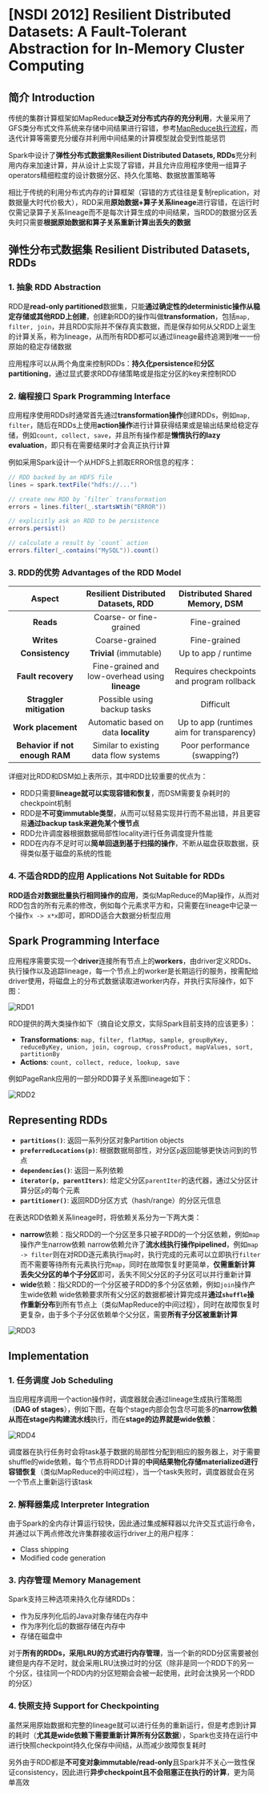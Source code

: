# [NSDI 2012] Resilient Distributed Datasets: A Fault-Tolerant Abstraction for In-Memory Cluster Computing

## 简介 Introduction

传统的集群计算框架如MapReduce**缺乏对分布式内存的充分利用**，大量采用了GFS类分布式文件系统来存储中间结果进行容错，参考[MapReduce执行流程](https://github.com/JasonYuchen/notes/blob/master/mit6.824/MapReduce.md#%E6%89%A7%E8%A1%8C%E6%B5%81%E7%A8%8B-execution-overview)，而迭代计算等需要充分缓存并利用中间结果的计算模型就会受到性能惩罚

Spark中设计了**弹性分布式数据集Resilient Distributed Datasets, RDDs**充分利用内存来加速计算，并从设计上实现了容错，并且允许应用程序使用一组算子operators精细粒度的设计数据分区、持久化策略、数据放置策略等

相比于传统的利用分布式内存的计算框架（容错的方式往往是复制replication，对数据量大时代价极大），RDD采用**原始数据+算子关系lineage**进行容错，在运行时仅需记录算子关系lineage而不是每次计算生成的中间结果，当RDD的数据分区丢失时只需要**根据原始数据和算子关系重新计算出丢失的数据**

## 弹性分布式数据集 Resilient Distributed Datasets, RDDs

### 1. 抽象 RDD Abstraction

RDD是**read-only partitioned**数据集，只能**通过确定性的deterministic操作从稳定存储或其他RDD上创建**，创建新RDD的操作叫做**transformation**，包括`map, filter, join`，并且RDD实际并不保存真实数据，而是保存如何从父RDD上诞生的计算关系，称为lineage，从而所有RDD都可以通过lineage最终追溯到唯一一份原始的稳定存储数据

应用程序可以从两个角度来控制RDDs：**持久化persistence**和**分区partitioning**，通过显式要求RDD存储策略或是指定分区的key来控制RDD

### 2. 编程接口 Spark Programming Interface

应用程序使用RDDs时通常首先通过**transformation操作**创建RDDs，例如`map, filter`，随后在RDDs上使用**action操作**进行计算获得结果或是输出结果给稳定存储，例如`count, collect, save`，并且所有操作都是**懒惰执行的lazy evaluation**，即只有在需要结果时才会真正执行计算

例如采用Spark设计一个从HDFS上抓取ERROR信息的程序：

```scala
// RDD backed by an HDFS file
lines = spark.textFile("hdfs://...")

// create new RDD by `filter` transformation
errors = lines.filter(_.startsWtih("ERROR"))

// explicitly ask an RDD to be persistence
errors.persist()

// calculate a result by `count` action
errors.filter(_.contains("MySQL")).count()
```

### 3. RDD的优势 Advantages of the RDD Model

|Aspect|Resilient Distributed Datasets, RDD|Distributed Shared Memory, DSM|
|:-:|:-:|:-:|
|**Reads**|Coarse- or fine-grained|Fine-grained|
|**Writes**|Coarse-grained|Fine-grained|
|**Consistency**|**Trivial** (immutable)|Up to app / runtime|
|**Fault recovery**|Fine-grained and low-overhead using **lineage**|Requires checkpoints and program rollback|
|**Straggler mitigation**|Possible using backup tasks|Difficult|
|**Work placement**|Automatic based on data **locality**|Up to app (runtimes aim for transparency)|
|**Behavior if not enough RAM**|Similar to existing data flow systems|Poor performance (swapping?)|

详细对比RDD和DSM如上表所示，其中RDD比较重要的优点为：

- RDD只需要**lineage就可以实现容错和恢复**，而DSM需要复杂耗时的checkpoint机制
- RDD是**不可变immutable类型**，从而可以轻易实现并行而不易出错，并且更容易**通过backup task来避免某个慢节点**
- RDD允许调度器根据数据局部性locality进行任务调度提升性能
- RDD在内存不足时可以**简单回退到基于扫描的操作**，不断从磁盘获取数据，获得类似基于磁盘的系统的性能

### 4. 不适合RDD的应用 Applications Not Suitable for RDDs

**RDD适合对数据批量执行相同操作的应用**，类似MapReduce的Map操作，从而对RDD包含的所有元素的修改，例如每个元素求平方和，只需要在lineage中记录一个操作`x -> x*x`即可，即RDD适合大数据分析型应用

## Spark Programming Interface

应用程序需要实现一个**driver**连接所有节点上的**workers**，由driver定义RDDs、执行操作以及追踪lineage，每一个节点上的worker是长期运行的服务，按需配给driver使用，将磁盘上的分布式数据读取进worker内存，并执行实际操作，如下图：

![RDD1](images/RDD1.png)

RDD提供的两大类操作如下（摘自论文原文，实际Spark目前支持的应该更多）：

- **Transformations**: `map, filter, flatMap, sample, groupByKey, reduceByKey, union, join, cogroup, crossProduct, mapValues, sort, partitionBy`
- **Actions**: `count, collect, reduce, lookup, save`

例如PageRank应用的一部分RDD算子关系图lineage如下：

![RDD2](images/RDD2.png)

## Representing RDDs

- **`partitions()`**: 返回一系列分区对象Partition objects
- **`preferredLocations(p)`**: 根据数据局部性，对分区`p`返回能够更快访问到的节点
- **`dependencies()`**: 返回一系列依赖
- **`iterator(p, parentIters)`**: 给定父分区`parentIter`的迭代器，通过父分区计算分区`p`的每个元素
- **`partitioner()`**: 返回RDD分区方式（hash/range）的分区元信息

在表达RDD依赖关系lineage时，将依赖关系分为一下两大类：

- **narrow**依赖：指父RDD的一个分区至多只被子RDD的一个分区依赖，例如`map`操作产生narrow依赖
  narrow依赖允许了**流水线执行操作pipelined**，例如`map -> filter`则在对RDD逐元素执行`map`时，执行完成的元素可以立即执行`filter`而不需要等待所有元素执行完`map`，同时在故障恢复时更简单，**仅需重新计算丢失父分区的单个子分区**即可，丢失不同父分区的子分区可以并行重新计算
- **wide**依赖：指父RDD的一个分区被子RDD的多个分区依赖，例如`join`操作产生wide依赖
  wide依赖要求所有父分区的数据都被计算完成并**通过`shuffle`操作重新分布**到所有节点上（类似MapReduce的中间过程），同时在故障恢复时更复杂，由于多个子分区依赖单个父分区，需要**所有子分区被重新计算**

![RDD3](images/RDD3.png)

## Implementation

### 1. 任务调度 Job Scheduling

当应用程序调用一个action操作时，调度器就会通过lineage生成执行策略图（**DAG of stages**），例如下图，在每个stage内部会包含尽可能多的**narrow依赖从而在stage内构建流水线**执行，而在**stage的边界就是wide依赖**：

![RDD4](images/RDD4.png)

调度器在执行任务时会将task基于数据的局部性分配到相应的服务器上，对于需要shuffle的wide依赖，每个节点将RDD计算的**中间结果物化存储materialized进行容错恢复**（类似MapReduce的中间过程），当一个task失败时，调度器就会在另一个节点上重新运行该task

### 2. 解释器集成 Interpreter Integration

由于Spark的全内存计算运行较快，因此通过集成解释器以允许交互式运行命令，并通过以下两点修改允许集群接收运行driver上的用户程序：

- Class shipping
- Modified code generation

### 3. 内存管理 Memory Management

Spark支持三种选项来持久化存储RDDs：

- 作为反序列化后的Java对象存储在内存中
- 作为序列化后的数据存储在内存中
- 存储在磁盘中

对于**所有的RDDs，采用LRU的方式进行内存管理**，当一个新的RDD分区需要被创建但是内存不足时，就会采用LRU汰换过时的分区（除非是同一个RDD下的另一个分区，往往同一个RDD内的分区短期会会被一起使用，此时会汰换另一个RDD的分区）

### 4. 快照支持 Support for Checkpointing

虽然采用原始数据和完整的lineage就可以进行任务的重新运行，但是考虑到计算的耗时（**尤其是wide依赖下需要重新计算所有分区数据**），Spark也支持在运行中进行快照checkpoint持久化保存中间结，从而减少故障恢复耗时

另外由于RDD都是**不可变对象immutable/read-only**且Spark并不关心一致性保证consistency，因此进行**异步checkpoint且不会阻塞正在执行的计算**，更为简单高效
